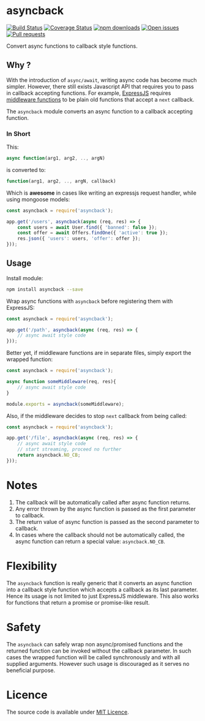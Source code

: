# asyncback

[![Build Status](https://travis-ci.org/codebysd/node-asyncback.svg?branch=master)](https://travis-ci.org/codebysd/node-asyncback)
[![Coverage Status](https://coveralls.io/repos/github/codebysd/node-asyncback/badge.svg?branch=master)](https://coveralls.io/github/codebysd/node-asyncback?branch=master)
[![npm downloads](https://img.shields.io/npm/dt/asyncback.svg)](https://www.npmjs.com/package/asyncback)
[![Open issues](https://img.shields.io/github/issues/codebysd/node-asyncback.svg)](https://github.com/codebysd/node-asyncback/issues)
[![Pull requests](https://img.shields.io/github/issues-pr/codebysd/node-asyncback.svg)]()

Convert async functions to callback style functions.

## Why ?

With the introduction of `async/await`, writing async code has become much simpler. However, there still exists Javascript API that requires you to pass in callback accepting functions. For example, [ExpressJS](https://expressjs.com/) requires [middleware functions](https://expressjs.com/en/guide/writing-middleware.html) to be plain old functions that accept a `next` callback.

The `asyncback` module converts an async function to a callback accepting function.

### In Short

This:

```javascript
async function(arg1, arg2, .., argN)
``` 
is converted to:

```javascript
function(arg1, arg2, .., argN, callback)
```

Which is **awesome** in cases like writing an expressjs request handler, while using mongoose models:

```javascript
const asyncback = require('asyncback');

app.get('/users', asyncback(async (req, res) => {
    const users = await User.find({ 'banned': false });
    const offer = await Offers.findOne({ 'active': true });
    res.json({ 'users': users, 'offer': offer });
}));
```


## Usage

Install module:

```bash
npm install asyncback --save
```

Wrap async functions with `asyncback` before registering them with ExpressJS:

```javascript
const asyncback = require('asyncback');

app.get('/path', asyncback(async (req, res) => {
    // async await style code
}));
```

Better yet, if middleware functions are in separate files, simply export the wrapped function:

```javascript
const asyncback = require('asyncback');

async function someMiddleware(req, res){
    // async await style code
}

module.exports = asyncback(someMiddleware);
```

Also, if the middleware decides to stop `next` callback from being called:

```javascript
const asyncback = require('asyncback');

app.get('/file', asyncback(async (req, res) => {
    // async await style code
    // start streaming, proceed no further
    return asyncback.NO_CB;
}));
```

# Notes

1. The callback will be automatically called after async function returns.
2. Any error thrown by the async function is passed as the first parameter to callback. 
3. The return value of async function is passed as the second parameter to callback.
3. In cases where the callback should not be automatically called, the async function can return a special value: `asyncback.NO_CB`.


# Flexibility

The `asyncback` function is really generic that it converts an async function into a callback style function which accepts a callback as its last parameter. Hence its usage is not limited to just ExpressJS middleware. This also works for functions that return a promise or promise-like result.

# Safety

The `asyncback` can safely wrap non async/promised functions and the returned function can be invoked without the callback parameter. In such cases the wrapped function will be called synchronously and with all supplied arguments. However such usage is discouraged as it serves no beneficial purpose.
 
# Licence

The source code is available under [MIT Licence](https://opensource.org/licenses/MIT). 